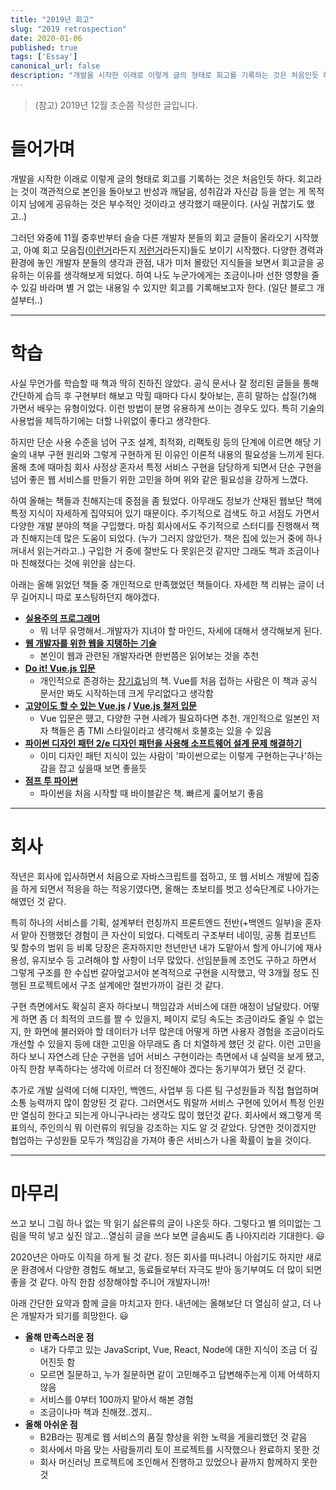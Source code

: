 ```yaml
---
title: "2019년 회고"
slug: "2019 retrospection"
date: 2020-01-06
published: true
tags: ['Essay']
canonical_url: false
description: "개발을 시작한 이래로 이렇게 글의 형태로 회고를 기록하는 것은 처음인듯 하다. 회고라는 것이 객관적으로 본인을 돌아보고 반성과 깨달음, 성취감과 자신감 등을 얻는 게 목적이지 남에게 공유하는 것은 부수적인 것이라고 생각했기 때문이다."
---
```


> (참고) 2019년 12월 초순쯤 작성한 글입니다.

# 들어가며

개발을 시작한 이래로 이렇게 글의 형태로 회고를 기록하는 것은 처음인듯 하다. 회고라는 것이 객관적으로 본인을 돌아보고 반성과 깨달음, 성취감과 자신감 등을 얻는 게 목적이지 남에게 공유하는 것은 부수적인 것이라고 생각했기 때문이다. (사실 귀찮기도 했고..)

그러던 와중에 11월 중후반부터 슬슬 다른 개발자 분들의 회고 글들이 올라오기 시작했고, 아예 회고 모음집([이런거](https://www.notion.so/2019-09f05e04c3bc4019b42e619403ca757f)라든지 [저런거](https://github.com/oaksong/developers-retrospective)라든지)들도 보이기 시작했다. 다양한 경력과 환경에 놓인 개발자 분들의 생각과 관점, 내가 미처 몰랐던 지식들을 보면서 회고글을 공유하는 이유를 생각해보게 되었다. 하여 나도 누군가에게는 조금이나마 선한 영향을 줄 수 있길 바라며 별 거 없는 내용일 수 있지만 회고를 기록해보고자 한다. (일단 블로그 개설부터..)

***

# 학습

사실 무언가를 학습할 때 책과 딱히 친하진 않았다. 공식 문서나 잘 정리된 글들을 통해 간단하게 습득 후 구현부터 해보고 막힐 때마다 다시 찾아보는, 흔히 말하는 삽질(?)해 가면서 배우는 유형이었다. 이런 방법이 분명 유용하게 쓰이는 경우도 있다. 특히 기술의 사용법을 체득하기에는 더할 나위없이 좋다고 생각한다.

하지만 단순 사용 수준을 넘어 구조 설계, 최적화, 리팩토링 등의 단계에 이르면 해당 기술의 내부 구현 원리와 그렇게 구현하게 된 이유인 이론적 내용의 필요성을 느끼게 된다. 올해 초에 때마침 회사 사정상 혼자서 특정 서비스 구현을 담당하게 되면서 단순 구현을 넘어 좋은 웹 서비스를 만들기 위한 고민을 하며 위와 같은 필요성을 강하게 느꼈다.

하여 올해는 책들과 친해지는데 중점을 좀 뒀었다. 아무래도 정보가 산재된 웹보단 책에 특정 지식이 자세하게 집약되어 있기 때문이다. 주기적으로 검색도 하고 서점도 가면서 다양한 개발 분야의 책을 구입했다. 마침 회사에서도 주기적으로 스터디를 진행해서 책과 친해지는데 많은 도움이 되었다. (누가 그러지 않았던가. 책은 집에 있는거 중에 하나 꺼내서 읽는거라고..) 구입한 거 중에 절반도 다 못읽은것 같지만 그래도 책과 조금이나마 친해졌다는 것에 위안을 삼는다.

아래는 올해 읽었던 책들 중 개인적으로 만족했었던 책들이다. 자세한 책 리뷰는 글이 너무 길어지니 따로 포스팅하던지 해야겠다.

* **[실용주의 프로그래머](http://www.kyobobook.co.kr/product/detailViewKor.laf?mallGb=KOR&ejkGb=KOR&linkClass=&barcode=9788966261031)**
  * 뭐 너무 유명해서..개발자가 지녀야 할 마인드, 자세에 대해서 생각해보게 된다.
* **[웹 개발자를 위한 웹을 지탱하는 기술](http://www.yes24.com/Product/Goods/5170353)**
  * 본인이 웹과 관련된 개발자라면 한번쯤은 읽어보는 것을 추천
* **[Do it! Vue.js 입문](http://www.kyobobook.co.kr/product/detailViewKor.laf?mallGb=KOR&ejkGb=KOR&linkClass=&barcode=9791188612789)**
  * 개인적으로 존경하는 [장기효](https://joshua1988.github.io/)님의 책. Vue를 처음 접하는 사람은 이 책과 공식 문서만 봐도 시작하는데 크게 무리없다고 생각함
* **[고양이도 할 수 있는 Vue.js](http://www.kyobobook.co.kr/product/detailViewKor.laf?mallGb=KOR&ejkGb=KOR&linkClass=&barcode=9791188621545) / [Vue.js 철저 입문](http://www.kyobobook.co.kr/product/detailViewKor.laf?mallGb=KOR&ejkGb=KOR&linkClass=&barcode=9791158391508#guide)**
  * Vue 입문은 뗐고, 다양한 구현 사례가 필요하다면 추천. 개인적으로 일본인 저자 책들은 좀 TMI 스타일이라고 생각해서 호불호는 있을 수 있음
* **[파이썬 디자인 패턴 2/e 디자인 패턴을 사용해 소프트웨어 설계 문제 해결하기](https://kyobobook.co.kr/product/detailViewKor.laf?mallGb=KOR&ejkGb=KOR&barcode=9791161752440#N)**
  * 이미 디자인 패턴 지식이 있는 사람이 '파이썬으로는 이렇게 구현하는구나'하는 감을 잡고 싶을때 보면 좋을듯
* **[점프 투 파이썬](https://wikidocs.net/book/1)**
  * 파이썬을 처음 시작할 때 바이블같은 책. 빠르게 훑어보기 좋음

***

# 회사

작년은 회사에 입사하면서 처음으로 자바스크립트를 접하고, 또 웹 서비스 개발에 집중을 하게 되면서 적응을 하는 적응기였다면, 올해는 초보티를 벗고 성숙단계로 나아가는 해였던 것 같다.

특히 하나의 서비스를 기획, 설계부터 런칭까지 프론트엔드 전반(+백엔드 일부)을 혼자서 맡아 진행했던 경험이 큰 자산이 되었다. 디렉토리 구조부터 네이밍, 공통 컴포넌트 및 함수의 범위 등 비록 당장은 혼자하지만 천년만년 내가 도맡아서 할게 아니기에 재사용성, 유지보수 등 고려해야 할 사항이 너무 많았다. 선임분들께 조언도 구하고 하면서 그렇게 구조를 한 수십번 갈아엎고서야 본격적으로 구현을 시작했고, 약 3개월 정도 진행된 프로젝트에서 구조 설계에만 절반가까이 걸린 것 같다.

구현 측면에서도 확실히 혼자 하다보니 책임감과 서비스에 대한 애정이 남달랐다. 어떻게 하면 좀 더 최적의 코드를 짤 수 있을지, 페이지 로딩 속도는 조금이라도 줄일 수 없는지, 한 화면에 불러와야 할 데이터가 너무 많은데 어떻게 하면 사용자 경험을 조금이라도 개선할 수 있을지 등에 대한 고민을 아무래도 좀 더 치열하게 했던 것 같다. 이런 고민을 하다 보니 자연스레 단순 구현을 넘어 서비스 구현이라는 측면에서 내 실력을 보게 됐고, 아직 한참 부족하다는 생각에 이르러 더 정진해야 겠다는 동기부여가 됐던 것 같다.

추가로 개발 실력에 더해 디자인, 백엔드, 사업부 등 다른 팀 구성원들과 직접 협업하며 소통 능력까지 많이 함양된 것 같다. 그러면서도 뭐랄까 서비스 구현에 있어서 특정 인원만 열심히 한다고 되는게 아니구나라는 생각도 많이 했던것 같다. 회사에서 왜그렇게 목표의식, 주인의식 뭐 이런류의 워딩을 강조하는 지도 알 것 같았다. 당연한 것이겠지만 협업하는 구성원들 모두가 책임감을 가져야 좋은 서비스가 나올 확률이 높을 것이다.

***

# 마무리

쓰고 보니 그림 하나 없는 딱 읽기 싫은류의 글이 나온듯 하다. 그렇다고 별 의미없는 그림을 딱히 넣고 싶진 않고...열심히 글을 쓰다 보면 글솜씨도 좀 나아지리라 기대한다. 😃

2020년은 아마도 이직을 하게 될 것 같다. 정든 회사를 떠나려니 아쉽기도 하지만 새로운 환경에서 다양한 경험도 해보고, 동료들로부터 자극도 받아 동기부여도 더 많이 되면 좋을 것 같다. 아직 한참 성장해야할 주니어 개발자니까!

아래 간단한 요약과 함께 글을 마치고자 한다. 내년에는 올해보단 더 열심히 살고, 더 나은 개발자가 되기를 희망한다. 😃

* **올해 만족스러운 점**
  * 내가 다루고 있는 JavaScript, Vue, React, Node에 대한 지식이 조금 더 깊어진듯 함
  * 모르면 질문하고, 누가 질문하면 같이 고민해주고 답변해주는게 이제 어색하지 않음
  * 서비스를 0부터 100까지 맡아서 해본 경험
  * 조금이나마 책과 친해졌..겠지..
* **올해 아쉬운 점**
  * B2B라는 핑계로 웹 서비스의 품질 향상을 위한 노력을 게을리했던 것 같음
  * 회사에서 마음 맞는 사람들끼리 토이 프로젝트를 시작했으나 완료하지 못한 것
  * 회사 머신러닝 프로젝트에 조인해서 진행하고 있었으나 끝까지 함께하지 못한 것